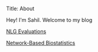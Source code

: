 Title: About

Hey! I'm Sahil. Welcome to my blog

[NLG Evaluations](https://docs.google.com/presentation/d/12tyMLrGUz2PWrAeoFZ4dxeP-JbMoaSLTMFpBwBVneKw/edit?usp=sharing)


[Network-Based Biostatistics](https://docs.google.com/presentation/d/1lMztWdnEaMAjX8oVJoopJ54ytbRIWsnjJeFxkXF2E4I/edit?usp=sharing)